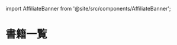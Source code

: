 import AffiliateBanner from '@site/src/components/AffiliateBanner';

# 書籍一覧

<AffiliateBanner site="tessoku" />
<AffiliateBanner site="antbook" />
<AffiliateBanner site="rasen" />
<AffiliateBanner site="algorithm-zukan" />
